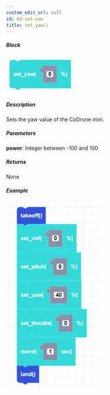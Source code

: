 ```yaml
---
custom_edit_url: null
id: 03-set-yaw
title: set_yaw()
---
```


##### Block

![set yaw image](set_yaw.png)

##### Description

Sets the yaw value of the CoDrone mini.

##### Parameters
**power**: Integer between -100 and 100 <br /> 

##### Returns

None

##### Example

![set yaw example](set_yaw_example.png)
